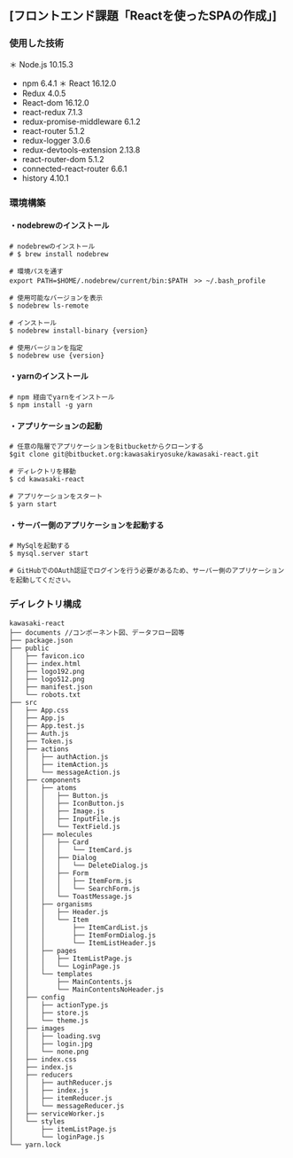 ##  [フロントエンド課題「Reactを使ったSPAの作成」]

### 使用した技術
＊ Node.js 10.15.3
* npm 6.4.1
＊ React 16.12.0
* Redux 4.0.5
* React-dom 16.12.0
* react-redux 7.1.3
* redux-promise-middleware 6.1.2
* react-router 5.1.2
* redux-logger 3.0.6
* redux-devtools-extension 2.13.8
* react-router-dom 5.1.2
* connected-react-router 6.6.1
* history 4.10.1

### 環境構築
#### ・nodebrewのインストール
```
# nodebrewのインストール
# $ brew install nodebrew

# 環境パスを通す
export PATH=$HOME/.nodebrew/current/bin:$PATH　>> ~/.bash_profile

# 使用可能なバージョンを表示
$ nodebrew ls-remote

# インストール
$ nodebrew install-binary {version}

# 使用バージョンを指定
$ nodebrew use {version}
```

#### ・yarnのインストール
```
# npm 経由でyarnをインストール
$ npm install -g yarn
```

#### ・アプリケーションの起動
```
# 任意の階層でアプリケーションをBitbucketからクローンする
$git clone git@bitbucket.org:kawasakiryosuke/kawasaki-react.git

# ディレクトリを移動
$ cd kawasaki-react

# アプリケーションをスタート
$ yarn start
```

#### ・サーバー側のアプリケーションを起動する
```
# MySqlを起動する
$ mysql.server start

# GitHubでのOAuth認証でログインを行う必要があるため、サーバー側のアプリケーションを起動してください。
```

### ディレクトリ構成
```
kawasaki-react
├── documents //コンポーネント図、データフロー図等
├── package.json
├── public
│   ├── favicon.ico
│   ├── index.html
│   ├── logo192.png
│   ├── logo512.png
│   ├── manifest.json
│   └── robots.txt
├── src
│   ├── App.css
│   ├── App.js
│   ├── App.test.js
│   ├── Auth.js
│   ├── Token.js
│   ├── actions
│   │   ├── authAction.js
│   │   ├── itemAction.js
│   │   └── messageAction.js
│   ├── components
│   │   ├── atoms
│   │   │   ├── Button.js
│   │   │   ├── IconButton.js
│   │   │   ├── Image.js
│   │   │   ├── InputFile.js
│   │   │   └── TextField.js
│   │   ├── molecules
│   │   │   ├── Card
│   │   │   │   └── ItemCard.js
│   │   │   ├── Dialog
│   │   │   │   └── DeleteDialog.js
│   │   │   ├── Form
│   │   │   │   ├── ItemForm.js
│   │   │   │   └── SearchForm.js
│   │   │   └── ToastMessage.js
│   │   ├── organisms
│   │   │   ├── Header.js
│   │   │   └── Item
│   │   │       ├── ItemCardList.js
│   │   │       ├── ItemFormDialog.js
│   │   │       └── ItemListHeader.js
│   │   ├── pages
│   │   │   ├── ItemListPage.js
│   │   │   └── LoginPage.js
│   │   └── templates
│   │       ├── MainContents.js
│   │       └── MainContentsNoHeader.js
│   ├── config
│   │   ├── actionType.js
│   │   ├── store.js
│   │   └── theme.js
│   ├── images
│   │   ├── loading.svg
│   │   ├── login.jpg
│   │   └── none.png
│   ├── index.css
│   ├── index.js
│   ├── reducers
│   │   ├── authReducer.js
│   │   ├── index.js
│   │   ├── itemReducer.js
│   │   └── messageReducer.js
│   ├── serviceWorker.js
│   └── styles
│       ├── itemListPage.js
│       └── loginPage.js
└── yarn.lock
```

